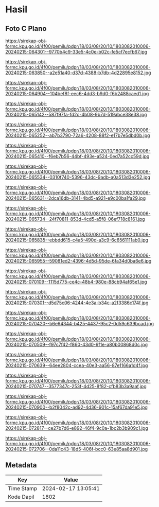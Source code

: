 # Hasil

## Foto C Plano

https://sirekap-obj-formc.kpu.go.id/4f00/pemilu/pdpr/18/03/08/20/10/1803082010006-20240215-064301--9770b4c9-33e5-4c0e-b02c-fe5cf7ecfb67.jpg

https://sirekap-obj-formc.kpu.go.id/4f00/pemilu/pdpr/18/03/08/20/10/1803082010006-20240215-063850--a2e51a40-d37d-4388-b7db-4d22895e8152.jpg

https://sirekap-obj-formc.kpu.go.id/4f00/pemilu/pdpr/18/03/08/20/10/1803082010006-20240215-064904--104bef8f-eec6-4dd3-b9d0-f6b2488caed1.jpg

https://sirekap-obj-formc.kpu.go.id/4f00/pemilu/pdpr/18/03/08/20/10/1803082010006-20240215-065142--587f97fa-fd2c-4b08-9b7d-519abce38e38.jpg

https://sirekap-obj-formc.kpu.go.id/4f00/pemilu/pdpr/18/03/08/20/10/1803082010006-20240215-065252--ab7b3790-72a6-4208-88f2-e17b7e5dbd0b.jpg

https://sirekap-obj-formc.kpu.go.id/4f00/pemilu/pdpr/18/03/08/20/10/1803082010006-20240215-065410--f6eb7b56-44bf-493e-a524-0ed7a52cc59d.jpg

https://sirekap-obj-formc.kpu.go.id/4f00/pemilu/pdpr/18/03/08/20/10/1803082010006-20240215-065534--0310f740-5396-43dc-9adb-a0a513d3e252.jpg

https://sirekap-obj-formc.kpu.go.id/4f00/pemilu/pdpr/18/03/08/20/10/1803082010006-20240215-065631--2dca16db-3141-4bd5-a921-e9c00ba1fa29.jpg

https://sirekap-obj-formc.kpu.go.id/4f00/pemilu/pdpr/18/03/08/20/10/1803082010006-20240215-065734--24f70811-853d-4cd5-a5f8-06ef718c8161.jpg

https://sirekap-obj-formc.kpu.go.id/4f00/pemilu/pdpr/18/03/08/20/10/1803082010006-20240215-065835--ebbdd615-c4a5-490d-a3c9-6c6561111ab0.jpg

https://sirekap-obj-formc.kpu.go.id/4f00/pemilu/pdpr/18/03/08/20/10/1803082010006-20240215-065955--59081ed2-4396-4d5d-95de-6fa34d0ba6e6.jpg

https://sirekap-obj-formc.kpu.go.id/4f00/pemilu/pdpr/18/03/08/20/10/1803082010006-20240215-070109--1115d775-ce4c-48b4-980e-88cb94af65e1.jpg

https://sirekap-obj-formc.kpu.go.id/4f00/pemilu/pdpr/18/03/08/20/10/1803082010006-20240215-070301--d5d75c06-4244-4e3a-b34c-a2f3386c174f.jpg

https://sirekap-obj-formc.kpu.go.id/4f00/pemilu/pdpr/18/03/08/20/10/1803082010006-20240215-070420--b6e64344-b425-4437-95c2-0d59c639bcad.jpg

https://sirekap-obj-formc.kpu.go.id/4f00/pemilu/pdpr/18/03/08/20/10/1803082010006-20240215-070509--f97c7f42-f860-43d0-9f1e-a80b00868d0c.jpg

https://sirekap-obj-formc.kpu.go.id/4f00/pemilu/pdpr/18/03/08/20/10/1803082010006-20240215-070639--64ee2804-ccea-40e3-aa56-87e1166a1d4f.jpg

https://sirekap-obj-formc.kpu.go.id/4f00/pemilu/pdpr/18/03/08/20/10/1803082010006-20240215-070747--3577347c-253f-4d25-8f82-cfb83b3a9aaf.jpg

https://sirekap-obj-formc.kpu.go.id/4f00/pemilu/pdpr/18/03/08/20/10/1803082010006-20240215-070900--b2f8042c-ad92-4d36-901c-15af67da91e5.jpg

https://sirekap-obj-formc.kpu.go.id/4f00/pemilu/pdpr/18/03/08/20/10/1803082010006-20240215-072817--ce27b7d6-e892-46f4-9c0a-1bc2b3b909c1.jpg

https://sirekap-obj-formc.kpu.go.id/4f00/pemilu/pdpr/18/03/08/20/10/1803082010006-20240215-072706--0da11c43-18d5-406f-bcc0-63e85aa8d901.jpg


## Metadata

| Key        | Value               |
| ---------- | ------------------- |
| Time Stamp | 2024-02-17 13:05:41 |
| Kode Dapil | 1802                |



